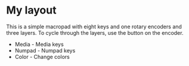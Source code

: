 # My layout

This is a simple macropad with eight keys and one rotary encoders and three layers.
To cycle through the layers, use the button on the encoder.

- Media - Media keys
- Numpad - Numpad keys
- Color - Change colors
